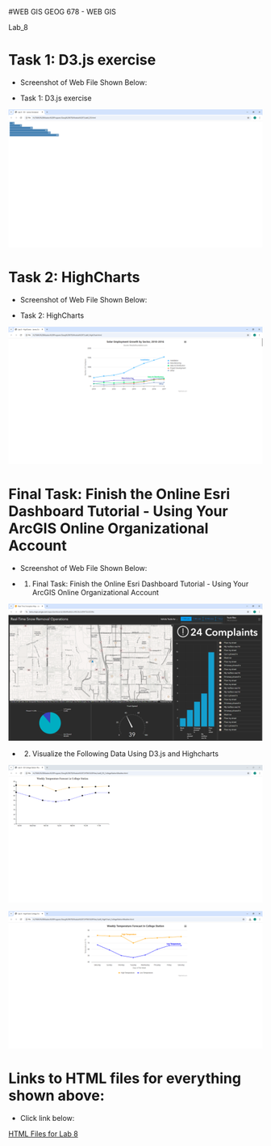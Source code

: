 #WEB GIS
GEOG 678 - WEB GIS

Lab_8

# Task 1: D3.js exercise

- Screenshot of Web File Shown Below:

- Task 1: D3.js exercise

![Task 1: D3.js exercise](https://github.com/jbs0710/Strickland_GEOG678/blob/main/Lab_8/Lab8Screenshots/Lab%208%20-%20D3%20-%20James%20Strickland.PNG)


# Task 2: HighCharts

- Screenshot of Web File Shown Below:

- Task 2: HighCharts

![Task 2: HighCharts](https://github.com/jbs0710/Strickland_GEOG678/blob/main/Lab_8/Lab8Screenshots/Lab%208%20-%20High%20Charts%20-%20James%20Strickland.PNG)


# Final Task: Finish the Online Esri Dashboard Tutorial - Using Your ArcGIS Online Organizational Account 

- Screenshot of Web File Shown Below:

- 1. Final Task: Finish the Online Esri Dashboard Tutorial - Using Your ArcGIS Online Organizational Account 

![1. Final Task: Finish the Online Esri Dashboard Tutorial - Using Your ArcGIS Online Organizational Account ](https://github.com/jbs0710/Strickland_GEOG678/blob/main/Lab_8/Lab8Screenshots/Real-Time%20Snow%20Removal%20Operations.PNG)

- 2. Visualize the Following Data Using D3.js and Highcharts

![2. Visualize the Following Data Using D3.js](https://github.com/jbs0710/Strickland_GEOG678/blob/main/Lab_8/Lab8Screenshots/Lab%208%20-%20D3%20-%20College%20Station%20Weather%20-%20James%20Strickland.PNG)

![2. Visualize the Following Data Using Highcharts](https://github.com/jbs0710/Strickland_GEOG678/blob/main/Lab_8/Lab8Screenshots/Lab%208%20-%20High%20Charts%20-%20College%20Station%20Weather%20-%20James%20Strickland.PNG)


# Links to HTML files for everything shown above:

- Click link below:

[HTML Files for Lab 8](https://github.com/jbs0710/Strickland_GEOG678/tree/main/Lab_8/HTML%20Files)







